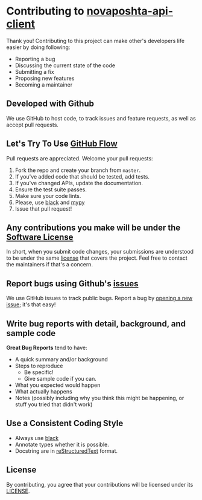 # Contributing to [novaposhta-api-client](https://github.com/semolex/novaposhta-python-client)

Thank you! Contributing to this project can make other's developers life easier by doing following:
- Reporting a bug
- Discussing the current state of the code
- Submitting a fix
- Proposing new features
- Becoming a maintainer

## Developed with Github

We use GitHub to host code, to track issues and feature requests, as well as accept pull requests.

## Let's Try To Use [GitHub Flow](https://docs.github.com/en/get-started/quickstart/github-flow)

Pull requests are appreciated. Welcome your pull requests:
1. Fork the repo and create your branch from `master`.
2. If you've added code that should be tested, add tests.
3. If you've changed APIs, update the documentation.
4. Ensure the test suite passes.
5. Make sure your code lints.
6. Please, use [black](https://pypi.org/project/black/) and [mypy](https://mypy.readthedocs.io/en/stable/)
7. Issue that pull request!

## Any contributions you make will be under the [Software License](LICENSE.md)

In short, when you submit code changes, your submissions are understood to be under the same [license](LICENSE.md) that covers the project. Feel free to contact the maintainers if that's a concern.

## Report bugs using Github's [issues](https://github.com/semolex/novaposhta-python-client/issues)

We use GitHub issues to track public bugs. Report a bug by [opening a new issue](https://github.com/semolex/novaposhta-python-client/issues/new); it's that easy!

## Write bug reports with detail, background, and sample code

**Great Bug Reports** tend to have:
- A quick summary and/or background
- Steps to reproduce
  - Be specific!
  - Give sample code if you can.
- What you expected would happen
- What actually happens
- Notes (possibly including why you think this might be happening, or stuff you tried that didn't work)

## Use a Consistent Coding Style

* Always use [black](https://pypi.org/project/black/)
* Annotate types whether it is possible.
* Docstring are in [reStructuredText](https://docutils.sourceforge.io/rst.html) format.

## License

By contributing, you agree that your contributions will be licensed under its [LICENSE](LICENSE.md).
